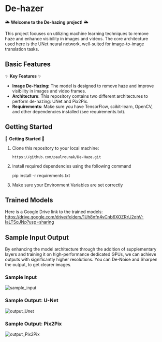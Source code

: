 # De-hazer

🌥️ **Welcome to the De-hazing project!** 🌥️

This project focuses on utilizing machine learning techniques to remove haze and enhance visibility in images and videos. The core architecture used here is the UNet neural network, well-suited for image-to-image translation tasks.

## Basic Features

✨ **Key Features** ✨

- **Image De-Hazing:** The model is designed to remove haze and improve visibility in images and video frames.
- **Architecture:** This repository contains two different architectures to perform de-hazing: UNet and Pix2Pix.
- **Requirements:** Make sure you have TensorFlow, scikit-learn, OpenCV, and other dependencies installed (see requirements.txt).

## Getting Started

🚀 **Getting Started** 🚀

1. Clone this repository to your local machine:

   ```
   https://github.com/paulrounak/De-Haze.git
   ```

2. Install required dependencies using the following command

   pip install -r requirements.txt

3. Make sure your Environment Variables are set correctly

## Trained Models
Here is a Google Drive link to the trained models: https://drive.google.com/drive/folders/1Uh8nfn4vCnb6XOZRrU2qhV-IaLTSqJNp?usp=sharing

## Sample Input Output

By enhancing the model architecture through the addition of supplementary layers and training it on high-performance dedicated GPUs, we can achieve outputs with significantly higher resolutions. You can De-Noise and Sharpen the output, to get clearer images.

### **Sample Input**

![sample_input](https://github.com/user-attachments/assets/8f719c78-5f23-4f6f-870f-77f907416f16)


### **Sample Output: U-Net**

![output_Unet](https://github.com/user-attachments/assets/27215d29-61e2-4128-9245-d5929a19fe36)


### **Sample Output: Pix2Pix**

![output_Pix2Pix](https://github.com/user-attachments/assets/f80eaf93-91cf-470b-aa2b-79448e9746b2)



